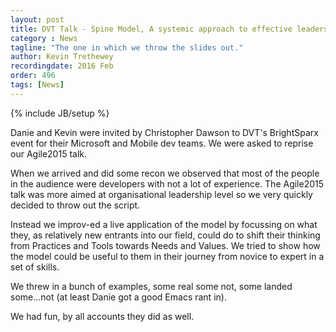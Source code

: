 ```yaml
---
layout: post
title: DVT Talk - Spine Model, A systemic approach to effective leadership
category : News
tagline: "The one in which we throw the slides out."
author: Kevin Trethewey
recordingdate: 2016 Feb
order: 496
tags: [News]
---
```

{% include JB/setup %}

Danie and Kevin were invited by Christopher Dawson to DVT's BrightSparx event for their Microsoft and Mobile dev teams. We were asked to reprise our Agile2015 talk. 

When we arrived and did some recon we observed that most of the people in the audience were developers with not a lot of experience. The Agile2015 talk was more aimed at organisational leadership level so we very quickly decided to throw out the script.

Instead we improv-ed a live application of the model by focussing on what they, as relatively new entrants into our field, could do to shift their thinking from Practices and Tools towards Needs and Values. We tried to show how the model could be useful to them in their journey from novice to expert in a set of skills. 

We threw in a bunch of examples, some real some not, some landed some...not (at least Danie got a good Emacs rant in). 

We had fun, by all accounts they did as well.
